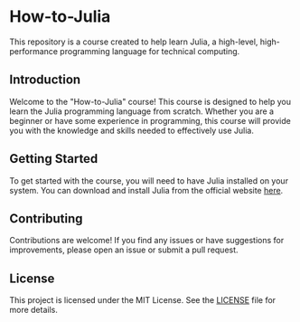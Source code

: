 # How-to-Julia

This repository is a course created to help learn Julia, a high-level, high-performance programming language for technical computing.

## Introduction

Welcome to the "How-to-Julia" course! This course is designed to help you learn the Julia programming language from scratch. Whether you are a beginner or have some experience in programming, this course will provide you with the knowledge and skills needed to effectively use Julia.

## Getting Started

To get started with the course, you will need to have Julia installed on your system. You can download and install Julia from the official website [here](https://julialang.org/downloads/).

## Contributing

Contributions are welcome! If you find any issues or have suggestions for improvements, please open an issue or submit a pull request.

## License

This project is licensed under the MIT License. See the [LICENSE](LICENSE) file for more details.
